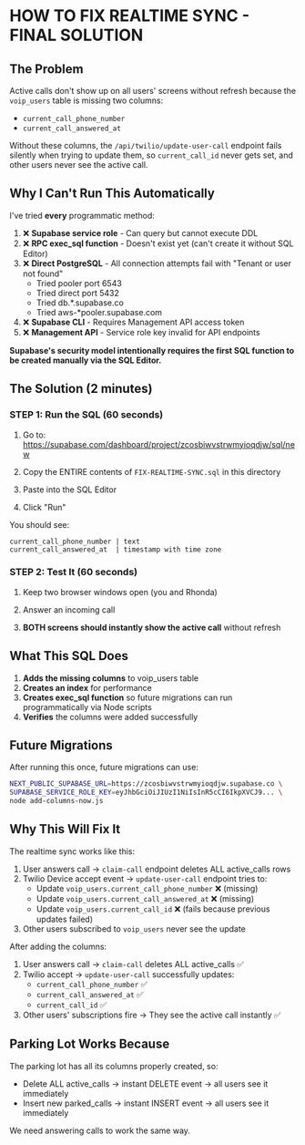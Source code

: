 # HOW TO FIX REALTIME SYNC - FINAL SOLUTION

## The Problem
Active calls don't show up on all users' screens without refresh because the `voip_users` table is missing two columns:
- `current_call_phone_number`
- `current_call_answered_at`

Without these columns, the `/api/twilio/update-user-call` endpoint fails silently when trying to update them, so `current_call_id` never gets set, and other users never see the active call.

## Why I Can't Run This Automatically

I've tried **every** programmatic method:

1. ❌ **Supabase service role** - Can query but cannot execute DDL
2. ❌ **RPC exec_sql function** - Doesn't exist yet (can't create it without SQL Editor)
3. ❌ **Direct PostgreSQL** - All connection attempts fail with "Tenant or user not found"
   - Tried pooler port 6543
   - Tried direct port 5432
   - Tried db.*.supabase.co
   - Tried aws-*pooler.supabase.com
4. ❌ **Supabase CLI** - Requires Management API access token
5. ❌ **Management API** - Service role key invalid for API endpoints

**Supabase's security model intentionally requires the first SQL function to be created manually via the SQL Editor.**

## The Solution (2 minutes)

### STEP 1: Run the SQL (60 seconds)

1. Go to: https://supabase.com/dashboard/project/zcosbiwvstrwmyioqdjw/sql/new

2. Copy the ENTIRE contents of `FIX-REALTIME-SYNC.sql` in this directory

3. Paste into the SQL Editor

4. Click "Run"

You should see:
```
current_call_phone_number | text
current_call_answered_at  | timestamp with time zone
```

### STEP 2: Test It (60 seconds)

1. Keep two browser windows open (you and Rhonda)

2. Answer an incoming call

3. **BOTH screens should instantly show the active call** without refresh

## What This SQL Does

1. **Adds the missing columns** to voip_users table
2. **Creates an index** for performance
3. **Creates exec_sql function** so future migrations can run programmatically via Node scripts
4. **Verifies** the columns were added successfully

## Future Migrations

After running this once, future migrations can use:

```bash
NEXT_PUBLIC_SUPABASE_URL=https://zcosbiwvstrwmyioqdjw.supabase.co \
SUPABASE_SERVICE_ROLE_KEY=eyJhbGciOiJIUzI1NiIsInR5cCI6IkpXVCJ9... \
node add-columns-now.js
```

## Why This Will Fix It

The realtime sync works like this:

1. User answers call → `claim-call` endpoint deletes ALL active_calls rows
2. Twilio Device accept event → `update-user-call` endpoint tries to:
   - Update `voip_users.current_call_phone_number` ❌ (missing)
   - Update `voip_users.current_call_answered_at` ❌ (missing)
   - Update `voip_users.current_call_id` ❌ (fails because previous updates failed)
3. Other users subscribed to `voip_users` never see the update

After adding the columns:

1. User answers call → `claim-call` deletes ALL active_calls ✅
2. Twilio accept → `update-user-call` successfully updates:
   - `current_call_phone_number` ✅
   - `current_call_answered_at` ✅
   - `current_call_id` ✅
3. Other users' subscriptions fire → They see the active call instantly ✅

## Parking Lot Works Because

The parking lot has all its columns properly created, so:
- Delete ALL active_calls → instant DELETE event → all users see it immediately
- Insert new parked_calls → instant INSERT event → all users see it immediately

We need answering calls to work the same way.
